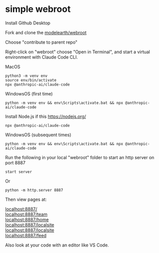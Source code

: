 # simple webroot

Install Github Desktop

Fork and clone the [modelearth/webroot](https://github.com/modelearth/webroot/)

Choose "contribute to parent repo"

Right-click on "webroot" choose "Open in Terminal", and start a virtual environment with Claude Code CLI.

MacOS

	python3 -m venv env
	source env/bin/activate
	npx @anthropic-ai/claude-code

WindowsOS (first time)

<!-- Not sure yet if .bat will be there for all Windows usage. -->

	python -m venv env && env\Scripts\activate.bat && npx @anthropic-ai/claude-code

Install Node.js if this https://nodejs.org/

	npx @anthropic-ai/claude-code

WindowsOS (subsequent times)

	python -m venv env && env\Scripts\activate.bat && npx @anthropic-ai/claude-code


Run the following in your local "webroot" folder to start an http server on port 8887

	start server

Or

	python -m http.server 8887

Then view pages at:

[localhost:8887/](http://localhost:8887/)  
[localhost:8887/team](http://localhost:8887/team/)  
[localhost:8887/home](http://localhost:8887/home/)  
[localhost:8887/localsite](http://localhost:8887/comparison/)  
[localhost:8887/localsite](http://localhost:8887/localsite/)  
[localhost:8887/feed](http://localhost:8887/feed/)  


Also look at your code with an editor like VS Code.
